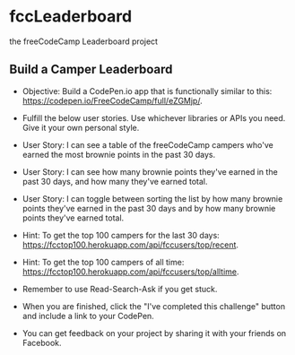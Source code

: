 # fccLeaderboard
the freeCodeCamp Leaderboard project

## Build a Camper Leaderboard

- Objective: Build a CodePen.io app that is functionally similar to this: https://codepen.io/FreeCodeCamp/full/eZGMjp/.

- Fulfill the below user stories. Use whichever libraries or APIs you need. Give it your own personal style.

- User Story: I can see a table of the freeCodeCamp campers who've earned the most brownie points in the past 30 days.

- User Story: I can see how many brownie points they've earned in the past 30 days, and how many they've earned total.

- User Story: I can toggle between sorting the list by how many brownie points they've earned in the past 30 days and by how many brownie points they've earned total.

- Hint: To get the top 100 campers for the last 30 days: https://fcctop100.herokuapp.com/api/fccusers/top/recent.

- Hint: To get the top 100 campers of all time: https://fcctop100.herokuapp.com/api/fccusers/top/alltime.

- Remember to use Read-Search-Ask if you get stuck.

- When you are finished, click the "I've completed this challenge" button and include a link to your CodePen.

- You can get feedback on your project by sharing it with your friends on Facebook.
